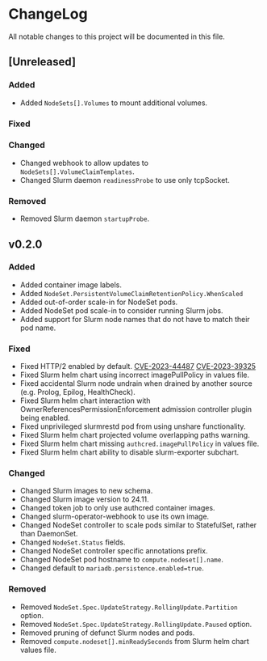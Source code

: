 # ChangeLog

All notable changes to this project will be documented in this file.

## \[Unreleased\]

### Added

- Added `NodeSets[].Volumes` to mount additional volumes.

### Fixed

### Changed

- Changed webhook to allow updates to `NodeSets[].VolumeClaimTemplates`.
- Changed Slurm daemon `readinessProbe` to use only tcpSocket.

### Removed

- Removed Slurm daemon `startupProbe`.

## v0.2.0

### Added

- Added container image labels.
- Added `NodeSet.PersistentVolumeClaimRetentionPolicy.WhenScaled`
- Added out-of-order scale-in for NodeSet pods.
- Added NodeSet pod scale-in to consider running Slurm jobs.
- Added support for Slurm node names that do not have to match their pod name.

### Fixed

- Fixed HTTP/2 enabled by default. [CVE-2023-44487] [CVE-2023-39325]
- Fixed Slurm helm chart using incorrect imagePullPolicy in values file.
- Fixed accidental Slurm node undrain when drained by another source (e.g.
  Prolog, Epilog, HealthCheck).
- Fixed Slurm helm chart interaction with OwnerReferencesPermissionEnforcement
  admission controller plugin being enabled.
- Fixed unprivileged slurmrestd pod from using unshare functionality.
- Fixed Slurm helm chart projected volume overlapping paths warning.
- Fixed Slurm helm chart missing `authcred.imagePullPolicy` in values file.
- Fixed Slurm helm chart ability to disable slurm-exporter subchart.

### Changed

- Changed Slurm images to new schema.
- Changed Slurm image version to 24.11.
- Changed token job to only use authcred container images.
- Changed slurm-operator-webhook to use its own image.
- Changed NodeSet controller to scale pods similar to StatefulSet, rather than
  DaemonSet.
- Changed `NodeSet.Status` fields.
- Changed NodeSet controller specific annotations prefix.
- Changed NodeSet pod hostname to `compute.nodeset[].name`.
- Changed default to `mariadb.persistence.enabled=true`.

### Removed

- Removed `NodeSet.Spec.UpdateStrategy.RollingUpdate.Partition` option.
- Removed `NodeSet.Spec.UpdateStrategy.RollingUpdate.Paused` option.
- Removed pruning of defunct Slurm nodes and pods.
- Removed `compute.nodeset[].minReadySeconds` from Slurm helm chart values file.

<!-- Links -->

[cve-2023-39325]: https://github.com/advisories/GHSA-4374-p667-p6c8
[cve-2023-44487]: https://github.com/advisories/GHSA-qppj-fm5r-hxr3
